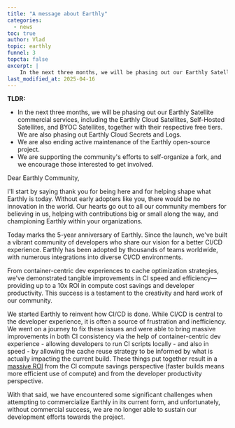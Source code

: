 ```yaml
---
title: "A message about Earthly"
categories:
  - news
toc: true
author: Vlad
topic: earthly
funnel: 3
topcta: false
excerpt: |
    In the next three months, we will be phasing out our Earthly Satellite commercial services, including the Earthly Cloud Satellites, Self-Hosted Satellites, and BYOC Satellites, together with their respective free tiers. We are also phasing out Earthly Cloud Secrets and Logs.
last_modified_at: 2025-04-16
---
```


**TLDR:**
* In the next three months, we will be phasing out our Earthly Satellite commercial services, including the Earthly Cloud Satellites, Self-Hosted Satellites, and BYOC Satellites, together with their respective free tiers. We are also phasing out Earthly Cloud Secrets and Logs.
* We are also ending active maintenance of the Earthly open-source project.
* We are supporting the community's efforts to self-organize a fork, and we encourage those interested to get involved.

Dear Earthly Community,

I'll start by saying thank you for being here and for helping shape what Earthly is today. Without early adopters like you, there would be no innovation in the world. Our hearts go out to all our community members for believing in us, helping with contributions big or small along the way, and championing Earthly within your organizations.

Today marks the 5-year anniversary of Earthly. Since the launch, we've built a vibrant community of developers who share our vision for a better CI/CD experience. Earthly has been adopted by thousands of teams worldwide, with numerous integrations into diverse CI/CD environments.

From container-centric dev experiences to cache optimization strategies, we've demonstrated tangible improvements in CI speed and efficiency—providing up to a 10x ROI in compute cost savings and developer productivity. This success is a testament to the creativity and hard work of our community.

We started Earthly to reinvent how CI/CD is done. While CI/CD is central to the developer experience, it is often a source of frustration and inefficiency. We went on a journey to fix these issues and were able to bring massive improvements in both CI consistency via the help of container-centric dev experience - allowing developers to run CI scripts locally - and also in speed - by allowing the cache reuse strategy to be informed by what is actually impacting the current build. These things put together result in a [massive ROI](https://earthly.dev/blog/the-roi-of-fast/) from the CI compute savings perspective (faster builds means more efficient use of compute) and from the developer productivity perspective.

With that said, we have encountered some significant challenges when attempting to commercialize Earthly in its current form, and unfortunately, without commercial success, we are no longer able to sustain our development efforts towards the project.


